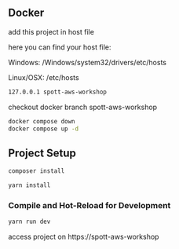 ## Docker
add this project in host file

here you can find your host file:

Windows: /Windows/system32/drivers/etc/hosts

Linux/OSX: /etc/hosts

```sh
127.0.0.1 spott-aws-workshop
```

checkout docker branch spott-aws-workshop

```sh
docker compose down
docker compose up -d
```

## Project Setup

```sh
composer install
```

```sh
yarn install
```

### Compile and Hot-Reload for Development

```sh
yarn run dev
```
access project on https://spott-aws-workshop

